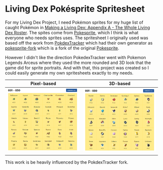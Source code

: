 # Living Dex Pokésprite Spritesheet
For my Living Dex Project, I need Pokémon sprites for my huge list of caught Pokémon in [Making a Living Dex: Appendix A - The Whole Living Dex Roster](https://www.nikouusitalo.com/blog/making-a-living-dex-appendix-a-the-whole-living-dex-roster/). The spites come from [Pokesprite](https://github.com/msikma/pokesprite), which I think is what everyone who needs sprites uses. The spritesheet I originally used was based off the work from [PokdexTracker](https://pokedextracker.com/) which had their own generator as [pokesprite-fork](https://github.com/pokedextracker/pokesprite-fork) which is a fork of the original [Pokesprite](https://github.com/msikma/pokesprite). 

However I didn't like the direction PokedexTracker went with Pokemon Legends Arceus where they used the more rounded and 3D look that the game did for sprite portraits. And with that, this project was created so I could easily generate my own spritesheets exactly to my needs. 

| Pixel-based                                    | 3D-based                                    |
| ---------------------------------------------- | ------------------------------------------- |
| ![image](docs/pokdextracker-pixel-sprites.png) | ![image](docs/pokdextracker-3d-sprites.png) |
|                                                |                                             |

This work is be heavily influenced by the PokdexTracker fork. 

